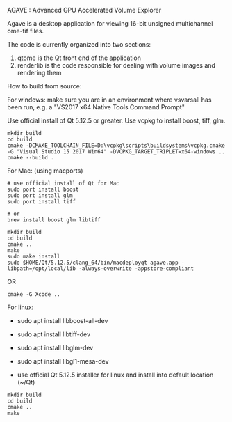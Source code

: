 AGAVE : Advanced GPU Accelerated Volume Explorer

Agave is a desktop application for viewing 16-bit unsigned multichannel ome-tif files.

The code is currently organized into two sections: 
1. qtome is the Qt front end of the application
2. renderlib is the code responsible for dealing with volume images and rendering them

How to build from source:

For windows: make sure you are in an environment where vsvarsall has been run, e.g. a "VS2017 x64 Native Tools Command Prompt"

Use official install of Qt 5.12.5 or greater. 
Use vcpkg to install boost, tiff, glm.

```
mkdir build
cd build
cmake -DCMAKE_TOOLCHAIN_FILE=D:\vcpkg\scripts\buildsystems\vcpkg.cmake -G "Visual Studio 15 2017 Win64" -DVCPKG_TARGET_TRIPLET=x64-windows ..
cmake --build .
```

For Mac: (using macports)

```
# use official install of Qt for Mac
sudo port install boost
sudo port install glm
sudo port install tiff

# or
brew install boost glm libtiff

mkdir build
cd build
cmake ..
make
sudo make install
sudo $HOME/Qt/5.12.5/clang_64/bin/macdeployqt agave.app -libpath=/opt/local/lib -always-overwrite -appstore-compliant
```

OR

```
cmake -G Xcode ..
```

For linux:

- sudo apt install libboost-all-dev
- sudo apt install libtiff-dev
- sudo apt install libglm-dev
- sudo apt install libgl1-mesa-dev

- use official Qt 5.12.5 installer for linux and install into default location (~/Qt)

```
mkdir build
cd build
cmake ..
make
```
